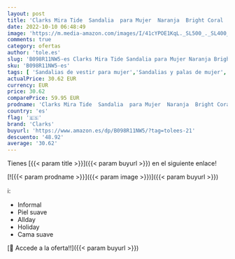 ```yaml
---
layout: post
title: 'Clarks Mira Tide  Sandalia  para Mujer  Naranja  Bright Coral   39 EU'
date: 2022-10-10 06:48:49
image: 'https://m.media-amazon.com/images/I/41cYPOE1KqL._SL500_._SL400_.jpg'
comments: true
category: ofertas
author: 'tole.es'
slug: 'B098R11NW5-es Clarks Mira Tide Sandalia para Mujer Naranja Bright Coral...'
sku: 'B098R11NW5-es'
tags: [ 'Sandalias de vestir para mujer','Sandalias y palas de mujer','Zapatos','Zapatos para mujer','Zapatos y complementos','clarks','sandalia','🇪🇸', ]
actualPrice: 30.62 EUR
currency: EUR
price: 30.62
comparePrice: 59.95 EUR
prodname: 'Clarks Mira Tide  Sandalia  para Mujer  Naranja  Bright Coral   39 EU'
country: 'es'
flag: '🇪🇸'
brand: 'Clarks'
buyurl: 'https://www.amazon.es/dp/B098R11NW5/?tag=tolees-21'
descuento: '48.92'
average: '30.62'
---
```


Tienes [{{< param title >}}]({{< param buyurl >}}) en el siguiente enlace!

[![{{< param prodname >}}]({{< param image >}})]({{< param buyurl >}})

ℹ️:

- Informal
- Piel suave
- Allday
- Holiday
- Cama suave

[🛒 Accede a la oferta!!]({{< param buyurl >}})
